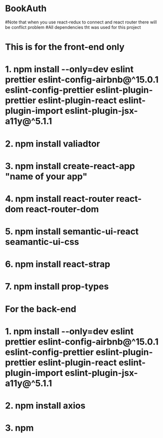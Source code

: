 # BookAuth
#Note that when you use react-redux to connect and react router there will be  conflict problem
#All dependencies tht was used for this project


#                 This is for the front-end only

# 1. npm install --only=dev eslint prettier eslint-config-airbnb@^15.0.1 eslint-config-prettier eslint-plugin-prettier eslint-plugin-react eslint-plugin-import eslint-plugin-jsx-a11y@^5.1.1
# 2. npm install valiadtor
# 3. npm install create-react-app "name of your app"
# 4. npm install react-router react-dom react-router-dom
# 5. npm install semantic-ui-react seamantic-ui-css
# 6. npm install react-strap
# 7. npm install prop-types

#             For the back-end
# 1. npm install --only=dev eslint prettier eslint-config-airbnb@^15.0.1 eslint-config-prettier eslint-plugin-prettier eslint-plugin-react eslint-plugin-import eslint-plugin-jsx-a11y@^5.1.1
# 2. npm install axios
# 3. npm 